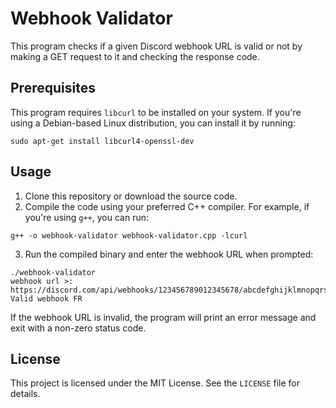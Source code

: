 # Webhook Validator

This program checks if a given Discord webhook URL is valid or not by making a GET request to it and checking the response code.

## Prerequisites

This program requires `libcurl` to be installed on your system. If you're using a Debian-based Linux distribution, you can install it by running:

```
sudo apt-get install libcurl4-openssl-dev
```

## Usage

1. Clone this repository or download the source code.
2. Compile the code using your preferred C++ compiler. For example, if you're using `g++`, you can run:
```
g++ -o webhook-validator webhook-validator.cpp -lcurl
```

3. Run the compiled binary and enter the webhook URL when prompted:

```
./webhook-validator
webhook url >: https://discord.com/api/webhooks/123456789012345678/abcdefghijklmnopqrstuvwxyz
Valid webhook FR
```

If the webhook URL is invalid, the program will print an error message and exit with a non-zero status code.

## License

This project is licensed under the MIT License. See the `LICENSE` file for details.

